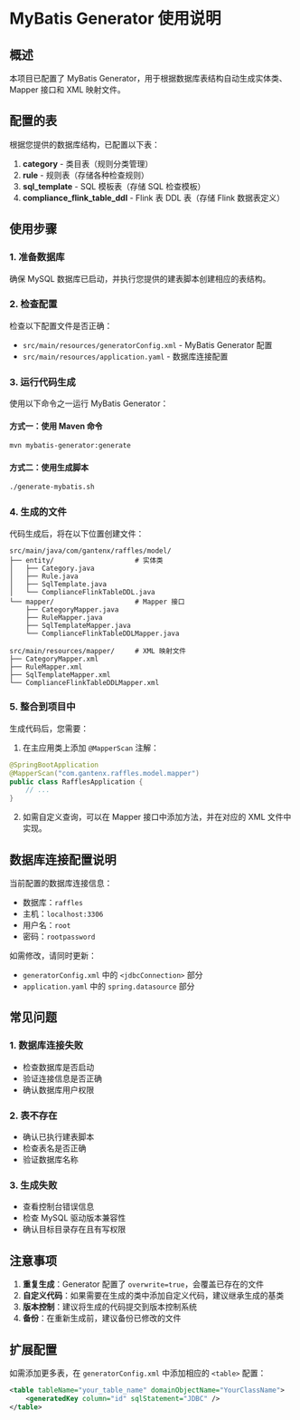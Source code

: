 # MyBatis Generator 使用说明

## 概述
本项目已配置了 MyBatis Generator，用于根据数据库表结构自动生成实体类、Mapper 接口和 XML 映射文件。

## 配置的表
根据您提供的数据库结构，已配置以下表：

1. **category** - 类目表（规则分类管理）
2. **rule** - 规则表（存储各种检查规则）
3. **sql_template** - SQL 模板表（存储 SQL 检查模板）
4. **compliance_flink_table_ddl** - Flink 表 DDL 表（存储 Flink 数据表定义）

## 使用步骤

### 1. 准备数据库
确保 MySQL 数据库已启动，并执行您提供的建表脚本创建相应的表结构。

### 2. 检查配置
检查以下配置文件是否正确：

- `src/main/resources/generatorConfig.xml` - MyBatis Generator 配置
- `src/main/resources/application.yaml` - 数据库连接配置

### 3. 运行代码生成
使用以下命令之一运行 MyBatis Generator：

#### 方式一：使用 Maven 命令
```bash
mvn mybatis-generator:generate
```

#### 方式二：使用生成脚本
```bash
./generate-mybatis.sh
```

### 4. 生成的文件
代码生成后，将在以下位置创建文件：

```
src/main/java/com/gantenx/raffles/model/
├── entity/                    # 实体类
│   ├── Category.java
│   ├── Rule.java
│   ├── SqlTemplate.java
│   └── ComplianceFlinkTableDDL.java
└── mapper/                    # Mapper 接口
    ├── CategoryMapper.java
    ├── RuleMapper.java
    ├── SqlTemplateMapper.java
    └── ComplianceFlinkTableDDLMapper.java

src/main/resources/mapper/     # XML 映射文件
├── CategoryMapper.xml
├── RuleMapper.xml
├── SqlTemplateMapper.xml
└── ComplianceFlinkTableDDLMapper.xml
```

### 5. 整合到项目中
生成代码后，您需要：

1. 在主应用类上添加 `@MapperScan` 注解：
```java
@SpringBootApplication
@MapperScan("com.gantenx.raffles.model.mapper")
public class RafflesApplication {
    // ...
}
```

2. 如需自定义查询，可以在 Mapper 接口中添加方法，并在对应的 XML 文件中实现。

## 数据库连接配置说明

当前配置的数据库连接信息：
- 数据库：`raffles`
- 主机：`localhost:3306`
- 用户名：`root`
- 密码：`rootpassword`

如需修改，请同时更新：
- `generatorConfig.xml` 中的 `<jdbcConnection>` 部分
- `application.yaml` 中的 `spring.datasource` 部分

## 常见问题

### 1. 数据库连接失败
- 检查数据库是否启动
- 验证连接信息是否正确
- 确认数据库用户权限

### 2. 表不存在
- 确认已执行建表脚本
- 检查表名是否正确
- 验证数据库名称

### 3. 生成失败
- 查看控制台错误信息
- 检查 MySQL 驱动版本兼容性
- 确认目标目录存在且有写权限

## 注意事项

1. **重复生成**：Generator 配置了 `overwrite=true`，会覆盖已存在的文件
2. **自定义代码**：如果需要在生成的类中添加自定义代码，建议继承生成的基类
3. **版本控制**：建议将生成的代码提交到版本控制系统
4. **备份**：在重新生成前，建议备份已修改的文件

## 扩展配置

如需添加更多表，在 `generatorConfig.xml` 中添加相应的 `<table>` 配置：

```xml
<table tableName="your_table_name" domainObjectName="YourClassName">
    <generatedKey column="id" sqlStatement="JDBC" />
</table>
```